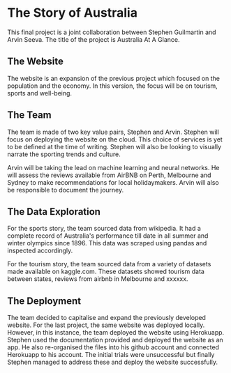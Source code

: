 # The Story of Australia

This final project is a joint collaboration between Stephen Guilmartin and Arvin Seeva. The title of the project is Australia At A Glance. 

## The Website

The website is an expansion of the previous project which focused on the population and the economy. In this version, the focus will be on tourism, sports and well-being. 


## The Team

The team is made of two key value pairs, Stephen and Arvin. Stephen will focus on deploying the website on the cloud. This choice of services is yet to be defined at the time of writing. Stephen will also be looking to visually narrate the sporting trends and culture. 

Arvin will be taking the lead on machine learning and neural networks. He will assess the reviews available from AirBNB on Perth, Melbourne and Sydney to make recommendations for local holidaymakers. Arvin will also be responsible to document the journey. 



## The Data Exploration

For the sports story, the team sourced data from wikipedia. It had a complete record of Australia's performance till date in all summer and winter olympics since 1896. This data was scraped using pandas and inspected accordingly. 


For the tourism story, the team sourced data from a variety of datasets made available on kaggle.com. These datasets showed tourism data between states, reviews from airbnb in Melbourne and xxxxxx. 


## The Deployment

The team decided to capitalise and expand the previously developed website. For the last project, the same website was deployed locally. However, in this instance, the team deployed the website using Herokuapp. Stephen used the documentation provided and deployed the website as an app. He also re-organised the files into his github account and connected Herokuapp to his account. The initial trials were unsuccessful but finally Stephen managed to address these and deploy the website successfully. 

